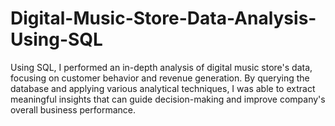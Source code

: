 # Digital-Music-Store-Data-Analysis-Using-SQL
Using SQL, I performed an in-depth analysis of digital music store's data, focusing on customer behavior and revenue generation. By querying the database and applying various analytical techniques, I was able to extract meaningful insights that can guide decision-making and improve company's overall business performance.
